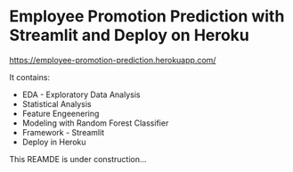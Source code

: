 # Employee Promotion Prediction with Streamlit and Deploy on Heroku

https://employee-promotion-prediction.herokuapp.com/

It contains:

* EDA - Exploratory Data Analysis
* Statistical Analysis
* Feature Engeenering
* Modeling with Random Forest Classifier
* Framework - Streamlit
* Deploy in Heroku

This REAMDE is under construction...


